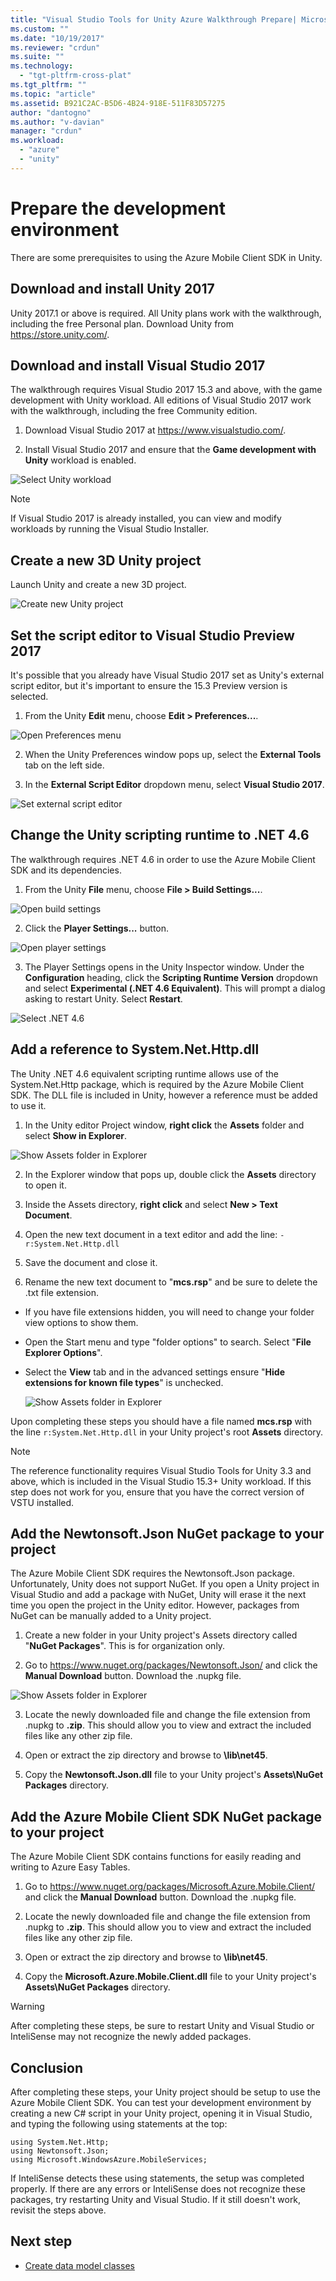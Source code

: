 ```yaml
---
title: "Visual Studio Tools for Unity Azure Walkthrough Prepare| Microsoft Docs"
ms.custom: ""
ms.date: "10/19/2017"
ms.reviewer: "crdun"
ms.suite: ""
ms.technology: 
  - "tgt-pltfrm-cross-plat"
ms.tgt_pltfrm: ""
ms.topic: "article"
ms.assetid: B921C2AC-B5D6-4B24-918E-511F83D57275
author: "dantogno"
ms.author: "v-davian"
manager: "crdun"
ms.workload: 
  - "azure"
  - "unity"
---
```


# Prepare the development environment

There are some prerequisites to using the Azure Mobile Client SDK in Unity.

## Download and install Unity 2017

Unity 2017.1 or above is required. All Unity plans work with the walkthrough, including the free Personal plan. Download Unity from https://store.unity.com/.

## Download and install Visual Studio 2017

The walkthrough requires Visual Studio 2017 15.3 and above, with the game development with Unity workload. All editions of Visual Studio 2017 work with the walkthrough, including the free Community edition.

1. Download Visual Studio 2017 at https://www.visualstudio.com/.

2. Install Visual Studio 2017 and ensure that the **Game development with Unity** workload is enabled.

 ![Select Unity workload](media/vstu_azure-prepare-dev-environment-image0.png)

 > [!NOTE]
 > If Visual Studio 2017 is already installed, you can view and modify workloads by running the Visual Studio Installer.

## Create a new 3D Unity project

Launch Unity and create a new 3D project.

![Create new Unity project](media/vstu_azure-prepare-dev-environment-image1.png)

## Set the script editor to Visual Studio Preview 2017

It's possible that you already have Visual Studio 2017 set as Unity's external script editor, but it's important to ensure the 15.3 Preview version is selected.

1. From the Unity **Edit** menu, choose **Edit > Preferences...**.

  ![Open Preferences menu](media/vstu_azure-prepare-dev-environment-image1.2.png)

2. When the Unity Preferences window pops up, select the **External Tools** tab on the left side.

3. In the **External Script Editor** dropdown menu, select **Visual Studio 2017**.

  ![Set external script editor](media/vstu_azure-prepare-dev-environment-image3.png)

## Change the Unity scripting runtime to .NET 4.6
The walkthrough requires .NET 4.6 in order to use the Azure Mobile Client SDK and its dependencies.

1. From the Unity **File** menu, choose **File > Build Settings...**.

  ![Open build settings](media/vstu_azure-prepare-dev-environment-image4.png)

2. Click the **Player Settings...** button.

  ![Open player settings](media/vstu_azure-prepare-dev-environment-image5.png)

3. The Player Settings opens in the Unity Inspector window. Under the **Configuration** heading, click the **Scripting Runtime Version** dropdown and select **Experimental (.NET 4.6 Equivalent)**. This will prompt a dialog asking to restart Unity. Select **Restart**.

  ![Select .NET 4.6](media/vstu_azure-prepare-dev-environment-image6.png)

## Add a reference to System.Net.Http.dll

The Unity .NET 4.6 equivalent scripting runtime allows use of the System.Net.Http package, which is required by the Azure Mobile Client SDK. The DLL file is included in Unity, however a reference must be added to use it.

1. In the Unity editor Project window, **right click** the **Assets** folder and select **Show in Explorer**.

  ![Show Assets folder in Explorer](media/vstu_azure-prepare-dev-environment-image7.png)

2. In the Explorer window that pops up, double click the **Assets** directory to open it.

3. Inside the Assets directory, **right click** and select **New > Text Document**.

4. Open the new text document in a text editor and add the line: `-r:System.Net.Http.dll`

5. Save the document and close it.

4. Rename the new text document to "**mcs.rsp**" and be sure to delete the .txt file extension.

  * If you have file extensions hidden, you will need to change your folder view options to show them.
  * Open the Start menu and type "folder options" to search. Select "**File Explorer Options**".
  * Select the **View** tab and in the advanced settings ensure "**Hide extensions for known file types**" is unchecked.

    ![Show Assets folder in Explorer](media/vstu_azure-prepare-dev-environment-image8.png)

Upon completing these steps you should have a file named **mcs.rsp** with the line `r:System.Net.Http.dll` in your Unity project's root **Assets** directory.

>[!NOTE]
> The reference functionality requires Visual Studio Tools for Unity 3.3 and above, which is included in the Visual Studio 15.3+ Unity workload. If this step does not work for you, ensure that you have the correct version of VSTU installed.

## Add the Newtonsoft.Json NuGet package to your project

The Azure Mobile Client SDK requires the Newtonsoft.Json package. Unfortunately, Unity does not support NuGet. If you open a Unity project in Visual Studio and add a package with NuGet, Unity will erase it the next time you open the project in the Unity editor. However, packages from NuGet can be manually added to a Unity project.

1. Create a new folder in your Unity project's Assets directory called "**NuGet Packages**". This is for organization only.

2. Go to https://www.nuget.org/packages/Newtonsoft.Json/ and click the **Manual Download** button. Download the .nupkg file.

  ![Show Assets folder in Explorer](media/vstu_azure-prepare-dev-environment-image9.png)

3. Locate the newly downloaded file and change the file extension from .nupkg to **.zip**. This should allow you to view and extract the included files like any other zip file.

4. Open or extract the zip directory and browse to **\lib\net45**.

5. Copy the **Newtonsoft.Json.dll** file to your Unity project's **Assets\NuGet Packages** directory.

## Add the Azure Mobile Client SDK NuGet package to your project

The Azure Mobile Client SDK contains functions for easily reading and writing to Azure Easy Tables.

1. Go to https://www.nuget.org/packages/Microsoft.Azure.Mobile.Client/ and click the **Manual Download** button. Download the .nupkg file.

2. Locate the newly downloaded file and change the file extension from .nupkg to **.zip**. This should allow you to view and extract the included files like any other zip file.

3. Open or extract the zip directory and browse to **\lib\net45**.

4. Copy the **Microsoft.Azure.Mobile.Client.dll** file to your Unity project's **Assets\NuGet Packages** directory.

>[!WARNING]
> After completing these steps, be sure to restart Unity and Visual Studio or InteliSense may not recognize the newly added packages.

## Conclusion

After completing these steps, your Unity project should be setup to use the Azure Mobile Client SDK. You can test your development environment by creating a new C# script in your Unity project, opening it in Visual Studio, and typing the following using statements at the top:
```
using System.Net.Http;
using Newtonsoft.Json;
using Microsoft.WindowsAzure.MobileServices;
```

If InteliSense detects these using statements, the setup was completed properly. If there are any errors or InteliSense does not recognize these packages, try restarting Unity and Visual Studio. If it still doesn't work, revisit the steps above.

## Next step

* [Create data model classes](visual-studio-tools-for-unity-azure-data.md)

